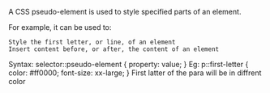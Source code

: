 A CSS pseudo-element is used to style specified parts of an element.

For example, it can be used to:

    Style the first letter, or line, of an element
    Insert content before, or after, the content of an element

Syntax:
selector::pseudo-element {
  property: value;
}
Eg:
p::first-letter {
  color: #ff0000;
  font-size: xx-large;
}
First latter of the para will be in diffrent color